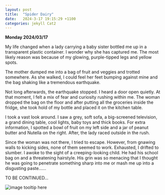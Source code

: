 ```yaml
---
layout: post
title:  "Spider Dairy"
date:   2024-3-17 19:15:29 +1100
categories: jekyll Cat2
---
```


<b>Monday 2024/03/17</b>



My life changed when a lady carrying a baby sister bottled me up in a transparent plastic container. I wonder why she has captured me. The most likely reason was because of my glowing, purple-tipped legs and yellow spots.



The mother dumped me into a bag of fruit and veggies and trotted somewhere. As she walked, I could feel her feet bumping against mine and the bag shaking like a tremendous earthquake.



Not long afterwards, the earthquake stopped. I heard a door open quietly. At that moment, I felt a mix of fear and curiosity rushing within me. The woman dropped the bag on the floor and after putting all the groceries inside the fridge, she took hold of my bottle and placed it on the kitchen table. 



I took a vast look around. I saw a grey, soft sofa, a big-screened television, a grand dining table, cool lights, baby toys and thick books. For extra information, I spotted a bowl of fruit on my left side and a jar of peanut butter and Nutella on the right. After, the lady raced outside in the rush.



Since the woman was not there, I tried to escape. However, from gnawing walls to kicking sides, none of them seemed to work. Exhausted, I drifted to slumber. I awoke to the sight of a creeping-looking child. He had his school bag on and a threatening hairstyle. His grin was so menacing that I thought he was going to penetrate something sharp into me or mash me up into a disgusting paste……



TO BE CONTINUED...

![image tooltip here](/assets/spider-dairy-1.jpg)
